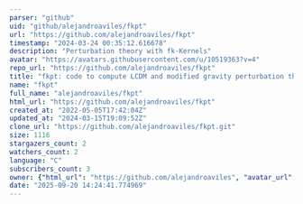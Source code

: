 ```yaml
---
parser: "github"
uid: "github/alejandroaviles/fkpt"
url: "https://github.com/alejandroaviles/fkpt"
timestamp: "2024-03-24 00:35:12.616678"
description: "Perturbation theory with fk-Kernels"
avatar: "https://avatars.githubusercontent.com/u/10519363?v=4"
repo_url: "https://github.com/alejandroaviles/fkpt"
title: "fkpt: code to compute LCDM and modified gravity perturbation theory using fk-kernels"
name: "fkpt"
full_name: "alejandroaviles/fkpt"
html_url: "https://github.com/alejandroaviles/fkpt"
created_at: "2022-05-05T17:42:04Z"
updated_at: "2024-03-15T19:09:52Z"
clone_url: "https://github.com/alejandroaviles/fkpt.git"
size: 1116
stargazers_count: 2
watchers_count: 2
language: "C"
subscribers_count: 3
owner: {"html_url": "https://github.com/alejandroaviles", "avatar_url": "https://avatars.githubusercontent.com/u/10519363?v=4", "login": "alejandroaviles", "type": "User"}
date: "2025-09-20 14:24:41.774969"
---
```

